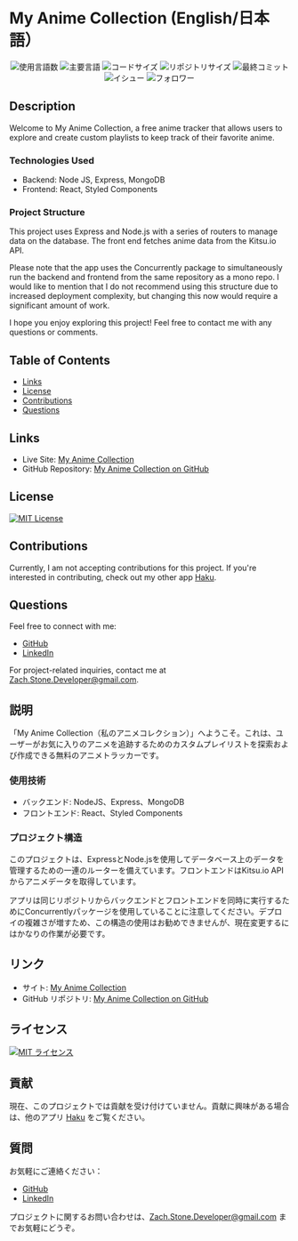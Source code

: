 
# My Anime Collection (English/日本語）

<p align="center">
 <img src="https://img.shields.io/github/languages/count/ZacharyTStone/My-Anime-Collection?style=plastic" alt="使用言語数" />
 <img src="https://img.shields.io/github/languages/top/ZacharyTStone/My-Anime-Collection?style=plastic&labelColor=yellow" alt="主要言語" />
 <img src="https://img.shields.io/github/languages/code-size/ZacharyTStone/My-Anime-Collection?style=plastic" alt="コードサイズ" />
 <img src="https://img.shields.io/github/repo-size/ZacharyTStone/My-Anime-Collection?style=plastic" alt="リポジトリサイズ" /> 
 <img src="https://img.shields.io/github/last-commit/ZacharyTStone/My-Anime-Collection?style=plastic" alt="最終コミット" /> 
 <img src="https://img.shields.io/github/issues/ZacharyTStone/My-Anime-Collection?style=plastic" alt="イシュー" /> 
 <img src="https://img.shields.io/github/followers/ZacharyTStone?style=social" alt="フォロワー" /> 
</p>

## Description

Welcome to My Anime Collection, a free anime tracker that allows users to explore and create custom playlists to keep track of their favorite anime.

### Technologies Used

- Backend: Node JS, Express, MongoDB
- Frontend: React, Styled Components

### Project Structure

This project uses Express and Node.js with a series of routers to manage data on the database. The front end fetches anime data from the Kitsu.io API.

Please note that the app uses the Concurrently package to simultaneously run the backend and frontend from the same repository as a mono repo. I would like to mention that I do not recommend using this structure due to increased deployment complexity, but changing this now would require a significant amount of work.

I hope you enjoy exploring this project! Feel free to contact me with any questions or comments.


## Table of Contents

- [Links](#links)
- [License](#license)
- [Contributions](#contributions)
- [Questions](#questions)

## Links

- Live Site: [My Anime Collection](https://www.my-anime-collection.com)
- GitHub Repository: [My Anime Collection on GitHub](https://github.com/ZacharyTStone/My-Anime-Collection)

## License

[![MIT License](https://img.shields.io/badge/license-MIT-green?style=plastic)](https://github.com/git/git-scm.com/blob/main/MIT-LICENSE.txt)

## Contributions

Currently, I am not accepting contributions for this project. If you're interested in contributing, check out my other app [Haku](https://github.com/ZacharyTStone/haku).

## Questions

Feel free to connect with me:

- [GitHub](https://github.com/ZacharyTStone)
- [LinkedIn](https://www.linkedin.com/in/zach-stone-45b649211/)

For project-related inquiries, contact me at Zach.Stone.Developer@gmail.com.

## 説明

「My Anime Collection（私のアニメコレクション）」へようこそ。これは、ユーザーがお気に入りのアニメを追跡するためのカスタムプレイリストを探索および作成できる無料のアニメトラッカーです。

### 使用技術

- バックエンド: NodeJS、Express、MongoDB
- フロントエンド: React、Styled Components

### プロジェクト構造

このプロジェクトは、ExpressとNode.jsを使用してデータベース上のデータを管理するための一連のルーターを備えています。フロントエンドはKitsu.io APIからアニメデータを取得しています。

アプリは同じリポジトリからバックエンドとフロントエンドを同時に実行するためにConcurrentlyパッケージを使用していることに注意してください。デプロイの複雑さが増すため、この構造の使用はお勧めできませんが、現在変更するにはかなりの作業が必要です。


## リンク

- サイト: [My Anime Collection](https://www.my-anime-collection.com)
- GitHub リポジトリ: [My Anime Collection on GitHub](https://github.com/ZacharyTStone/My-Anime-Collection)

## ライセンス

[![MIT ライセンス](https://img.shields.io/badge/license-MIT-green?style=plastic)](https://github.com/git/git-scm.com/blob/main/MIT-LICENSE.txt)

## 貢献

現在、このプロジェクトでは貢献を受け付けていません。貢献に興味がある場合は、他のアプリ [Haku](https://github.com/ZacharyTStone/haku) をご覧ください。

## 質問

お気軽にご連絡ください：

- [GitHub](https://github.com/ZacharyTStone)
- [LinkedIn](https://www.linkedin.com/in/zach-stone-45b649211/)

プロジェクトに関するお問い合わせは、Zach.Stone.Developer@gmail.com までお気軽にどうぞ。

